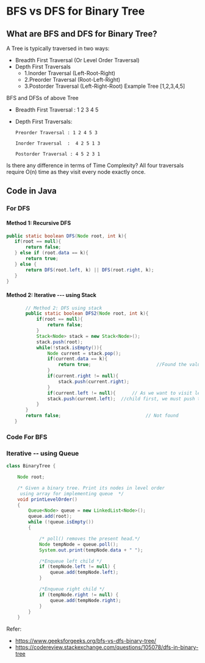# BFS vs DFS for Binary Tree
## What are BFS and DFS for Binary Tree?
  A Tree is typically traversed in two ways:

* Breadth First Traversal (Or Level Order Traversal)
* Depth First Traversals
  * 1.Inorder Traversal (Left-Root-Right)
  * 2.Preorder Traversal (Root-Left-Right)
  * 3.Postorder Traversal (Left-Right-Root)
Example Tree
[1,2,3,4,5]

BFS and DFSs of above Tree

* Breadth First Traversal : 1 2 3 4 5

* Depth First Traversals:

      Preorder Traversal : 1 2 4 5 3

      Inorder Traversal  :  4 2 5 1 3

      Postorder Traversal : 4 5 2 3 1

Is there any difference in terms of Time Complexity?
All four traversals require O(n) time as they visit every node exactly once.

## Code in Java

### For DFS

#### Method 1: Recursive DFS
```java
public static boolean DFS(Node root, int k){
   if(root == null){
       return false;
   } else if (root.data == k){
       return true;
   } else {
       return DFS(root.left, k) || DFS(root.right, k);
   }
}
```
#### Method 2: Iterative --- using Stack
```java
       // Method 2: DFS using stack
       public static boolean DFS2(Node root, int k){
           if(root == null){
               return false;
           }
           Stack<Node> stack = new Stack<Node>();
           stack.push(root);
           while(!stack.isEmpty()){
               Node current = stack.pop();
               if(current.data == k){
                   return true;                        //Found the value!
               }
               if(current.right != null){
                   stack.push(current.right);
               }
               if(current.left != null){      // As we want to visit left
               stack.push(current.left);  //child first, we must push this node last
           }
       }
       return false;                               // Not found
   }
```



### Code For BFS

### Iterative -- using Queue
```Java
class BinaryTree {

    Node root;

    /* Given a binary tree. Print its nodes in level order
     using array for implementing queue  */
    void printLevelOrder()
    {
        Queue<Node> queue = new LinkedList<Node>();
        queue.add(root);
        while (!queue.isEmpty())
        {

            /* poll() removes the present head.*/
            Node tempNode = queue.poll();
            System.out.print(tempNode.data + " ");

            /*Enqueue left child */
            if (tempNode.left != null) {
                queue.add(tempNode.left);
            }

            /*Enqueue right child */
            if (tempNode.right != null) {
                queue.add(tempNode.right);
            }
        }
    }
  ```
  Refer:
  * https://www.geeksforgeeks.org/bfs-vs-dfs-binary-tree/
  * https://codereview.stackexchange.com/questions/105078/dfs-in-binary-tree
